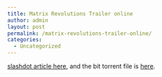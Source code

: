 ```yaml
---
title: Matrix Revolutions Trailer online
author: admin
layout: post
permalink: /matrix-revolutions-trailer-online/
categories:
  - Uncategorized
---
```

[slashdot article here][1], and the bit torrent file is [here][2].

 [1]: http://slashdot.org/article.pl?sid=03/09/26/0514248
 [2]: http://www.filerush.com/torrents/rev_theatre_0x3839_640_dl.mov.torrent